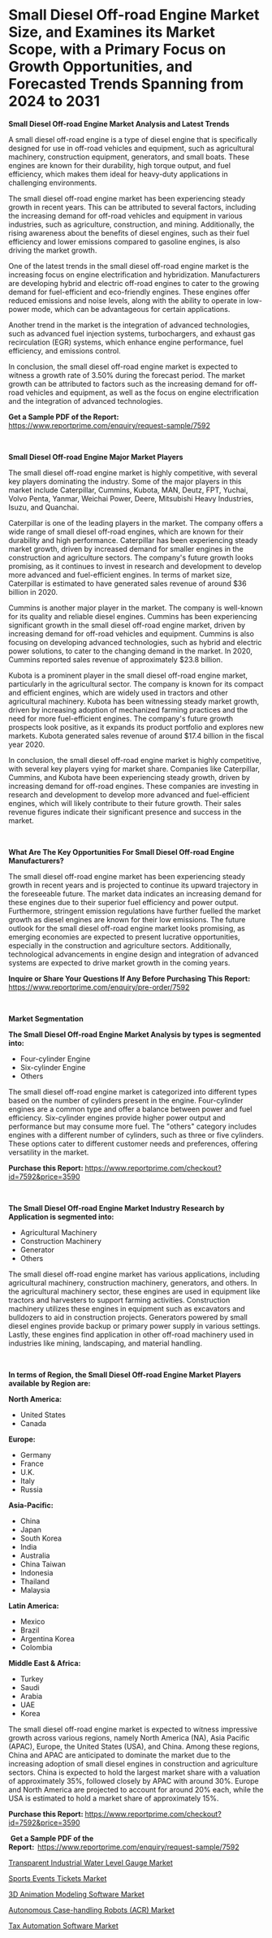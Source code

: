 <p><h1>Small Diesel Off-road Engine Market Size, and Examines its Market Scope, with a Primary Focus on Growth Opportunities, and Forecasted Trends Spanning from 2024 to 2031</h1></p><p><strong>Small Diesel Off-road Engine Market Analysis and Latest Trends</strong></p>
<p><p>A small diesel off-road engine is a type of diesel engine that is specifically designed for use in off-road vehicles and equipment, such as agricultural machinery, construction equipment, generators, and small boats. These engines are known for their durability, high torque output, and fuel efficiency, which makes them ideal for heavy-duty applications in challenging environments.</p><p>The small diesel off-road engine market has been experiencing steady growth in recent years. This can be attributed to several factors, including the increasing demand for off-road vehicles and equipment in various industries, such as agriculture, construction, and mining. Additionally, the rising awareness about the benefits of diesel engines, such as their fuel efficiency and lower emissions compared to gasoline engines, is also driving the market growth.</p><p>One of the latest trends in the small diesel off-road engine market is the increasing focus on engine electrification and hybridization. Manufacturers are developing hybrid and electric off-road engines to cater to the growing demand for fuel-efficient and eco-friendly engines. These engines offer reduced emissions and noise levels, along with the ability to operate in low-power mode, which can be advantageous for certain applications.</p><p>Another trend in the market is the integration of advanced technologies, such as advanced fuel injection systems, turbochargers, and exhaust gas recirculation (EGR) systems, which enhance engine performance, fuel efficiency, and emissions control.</p><p>In conclusion, the small diesel off-road engine market is expected to witness a growth rate of 3.50% during the forecast period. The market growth can be attributed to factors such as the increasing demand for off-road vehicles and equipment, as well as the focus on engine electrification and the integration of advanced technologies.</p></p>
<p><strong>Get a Sample PDF of the Report:&nbsp;</strong> <a href="https://www.reportprime.com/enquiry/request-sample/7592">https://www.reportprime.com/enquiry/request-sample/7592</a></p>
<p>&nbsp;</p>
<p><strong>Small Diesel Off-road Engine Major Market Players</strong></p>
<p><p>The small diesel off-road engine market is highly competitive, with several key players dominating the industry. Some of the major players in this market include Caterpillar, Cummins, Kubota, MAN, Deutz, FPT, Yuchai, Volvo Penta, Yanmar, Weichai Power, Deere, Mitsubishi Heavy Industries, Isuzu, and Quanchai.</p><p>Caterpillar is one of the leading players in the market. The company offers a wide range of small diesel off-road engines, which are known for their durability and high performance. Caterpillar has been experiencing steady market growth, driven by increased demand for smaller engines in the construction and agriculture sectors. The company's future growth looks promising, as it continues to invest in research and development to develop more advanced and fuel-efficient engines. In terms of market size, Caterpillar is estimated to have generated sales revenue of around $36 billion in 2020.</p><p>Cummins is another major player in the market. The company is well-known for its quality and reliable diesel engines. Cummins has been experiencing significant growth in the small diesel off-road engine market, driven by increasing demand for off-road vehicles and equipment. Cummins is also focusing on developing advanced technologies, such as hybrid and electric power solutions, to cater to the changing demand in the market. In 2020, Cummins reported sales revenue of approximately $23.8 billion.</p><p>Kubota is a prominent player in the small diesel off-road engine market, particularly in the agricultural sector. The company is known for its compact and efficient engines, which are widely used in tractors and other agricultural machinery. Kubota has been witnessing steady market growth, driven by increasing adoption of mechanized farming practices and the need for more fuel-efficient engines. The company's future growth prospects look positive, as it expands its product portfolio and explores new markets. Kubota generated sales revenue of around $17.4 billion in the fiscal year 2020.</p><p>In conclusion, the small diesel off-road engine market is highly competitive, with several key players vying for market share. Companies like Caterpillar, Cummins, and Kubota have been experiencing steady growth, driven by increasing demand for off-road engines. These companies are investing in research and development to develop more advanced and fuel-efficient engines, which will likely contribute to their future growth. Their sales revenue figures indicate their significant presence and success in the market.</p></p>
<p>&nbsp;</p>
<p><strong>What Are The Key Opportunities For Small Diesel Off-road Engine Manufacturers?</strong></p>
<p><p>The small diesel off-road engine market has been experiencing steady growth in recent years and is projected to continue its upward trajectory in the foreseeable future. The market data indicates an increasing demand for these engines due to their superior fuel efficiency and power output. Furthermore, stringent emission regulations have further fuelled the market growth as diesel engines are known for their low emissions. The future outlook for the small diesel off-road engine market looks promising, as emerging economies are expected to present lucrative opportunities, especially in the construction and agriculture sectors. Additionally, technological advancements in engine design and integration of advanced systems are expected to drive market growth in the coming years.</p></p>
<p><strong>Inquire or Share Your Questions If Any Before Purchasing This Report:</strong> <a href="https://www.reportprime.com/enquiry/pre-order/7592">https://www.reportprime.com/enquiry/pre-order/7592</a></p>
<p>&nbsp;</p>
<p><strong>Market Segmentation</strong></p>
<p><strong>The Small Diesel Off-road Engine Market Analysis by types is segmented into:</strong></p>
<p><ul><li>Four-cylinder Engine</li><li>Six-cylinder Engine</li><li>Others</li></ul></p>
<p><p>The small diesel off-road engine market is categorized into different types based on the number of cylinders present in the engine. Four-cylinder engines are a common type and offer a balance between power and fuel efficiency. Six-cylinder engines provide higher power output and performance but may consume more fuel. The "others" category includes engines with a different number of cylinders, such as three or five cylinders. These options cater to different customer needs and preferences, offering versatility in the market.</p></p>
<p><strong>Purchase this Report:&nbsp;</strong><a href="https://www.reportprime.com/checkout?id=7592&price=3590">https://www.reportprime.com/checkout?id=7592&price=3590</a></p>
<p>&nbsp;</p>
<p><strong>The Small Diesel Off-road Engine Market Industry Research by Application is segmented into:</strong></p>
<p><ul><li>Agricultural Machinery</li><li>Construction Machinery</li><li>Generator</li><li>Others</li></ul></p>
<p><p>The small diesel off-road engine market has various applications, including agricultural machinery, construction machinery, generators, and others. In the agricultural machinery sector, these engines are used in equipment like tractors and harvesters to support farming activities. Construction machinery utilizes these engines in equipment such as excavators and bulldozers to aid in construction projects. Generators powered by small diesel engines provide backup or primary power supply in various settings. Lastly, these engines find application in other off-road machinery used in industries like mining, landscaping, and material handling.</p></p>
<p>&nbsp;</p>
<p><strong>In terms of Region, the Small Diesel Off-road Engine Market Players available by Region are:</strong></p>
<p>
    <p> <strong> North America: </strong>
        <ul>
            <li>United States</li>
            <li>Canada</li>
        </ul>
        </p> 
    <p> <strong> Europe: </strong>
        <ul>
            <li>Germany</li>
            <li>France</li>
            <li>U.K.</li>
            <li>Italy</li>
            <li>Russia</li>
        </ul>
        </p> 
    <p> <strong> Asia-Pacific: </strong>
        <ul>
            <li>China</li>
            <li>Japan</li>
            <li>South Korea</li>
            <li>India</li>
            <li>Australia</li>
            <li>China Taiwan</li>
            <li>Indonesia</li>
            <li>Thailand</li>
            <li>Malaysia</li>
        </ul>
        </p> 
    <p> <strong> Latin America: </strong>
        <ul>
            <li>Mexico</li>
            <li>Brazil</li>
            <li>Argentina Korea</li>
            <li>Colombia</li>
        </ul>
        </p> 
    <p> <strong> Middle East & Africa: </strong>
        <ul>
            <li>Turkey</li>
            <li>Saudi</li>
            <li>Arabia</li>
            <li>UAE</li>
            <li>Korea</li>
        </ul>
    </p>
    </p>
<p><p>The small diesel off-road engine market is expected to witness impressive growth across various regions, namely North America (NA), Asia Pacific (APAC), Europe, the United States (USA), and China. Among these regions, China and APAC are anticipated to dominate the market due to the increasing adoption of small diesel engines in construction and agriculture sectors. China is expected to hold the largest market share with a valuation of approximately 35%, followed closely by APAC with around 30%. Europe and North America are projected to account for around 20% each, while the USA is estimated to hold a market share of approximately 15%.</p></p>
<p><strong>Purchase this Report: </strong><a href="https://www.reportprime.com/checkout?id=7592&price=3590">https://www.reportprime.com/checkout?id=7592&price=3590</a></p>
<p>&nbsp;<strong>Get a Sample PDF of the Report:&nbsp;&nbsp;</strong><a href="https://www.reportprime.com/enquiry/request-sample/7592">https://www.reportprime.com/enquiry/request-sample/7592</a></p>
<p><strong></strong></p>
<p><p><a href="https://github.com/WillieWoodard/Market-Research-Report-List-2/blob/main/transparent-industrial-water-level-gauge-market.md">Transparent Industrial Water Level Gauge Market</a></p><p><a href="https://medium.com/@itzelheller546/sports-events-tickets-market-size-and-market-trends-complete-industry-overview-2023-to-2030-b920ce7756bd">Sports Events Tickets Market</a></p><p><a href="https://medium.com/@itzelheller546/3d-animation-modeling-software-market-size-market-outlook-and-market-forecast-2023-to-2030-0c2c1ca8b925">3D Animation Modeling Software Market</a></p><p><a href="https://github.com/BryceTownsendr/Market-Research-Report-List-2/blob/main/autonomous-case-handling-robots-acr-market.md">Autonomous Case-handling Robots (ACR) Market</a></p><p><a href="https://medium.com/@itzelheller546/tax-automation-software-market-report-reveals-the-latest-trends-and-growth-opportunities-of-this-5219e48d3a68">Tax Automation Software Market</a></p></p>